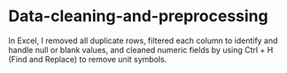 # Data-cleaning-and-preprocessing


In Excel, I removed all duplicate rows, filtered each column to identify and handle null or blank values, and cleaned numeric fields by using Ctrl + H (Find and Replace) to remove unit symbols.
